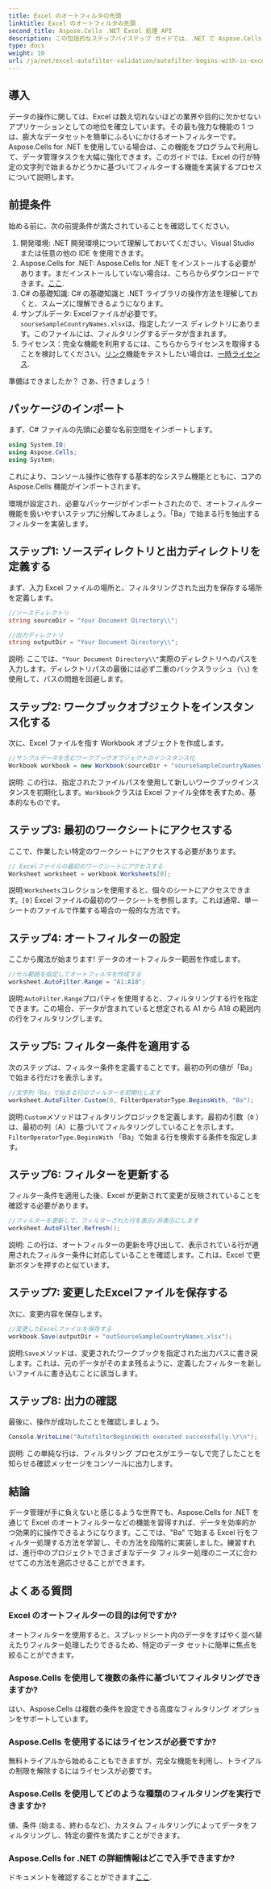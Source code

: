 ```yaml
---
title: Excel のオートフィルタの先頭
linktitle: Excel のオートフィルタの先頭
second_title: Aspose.Cells .NET Excel 処理 API
description: この包括的なステップバイステップ ガイドでは、.NET で Aspose.Cells を使用して Excel の行を簡単に自動フィルター処理する方法を学習します。
type: docs
weight: 10
url: /ja/net/excel-autofilter-validation/autofilter-begins-with-in-excel/
---
```

## 導入

データの操作に関しては、Excel は数え切れないほどの業界や目的に欠かせないアプリケーションとしての地位を確立しています。その最も強力な機能の 1 つは、膨大なデータセットを簡単にふるいにかけるオートフィルターです。Aspose.Cells for .NET を使用している場合は、この機能をプログラムで利用して、データ管理タスクを大幅に強化できます。このガイドでは、Excel の行が特定の文字列で始まるかどうかに基づいてフィルターする機能を実装するプロセスについて説明します。

## 前提条件

始める前に、次の前提条件が満たされていることを確認してください。

1. 開発環境: .NET 開発環境について理解しておいてください。Visual Studio または任意の他の IDE を使用できます。
2.  Aspose.Cells for .NET: Aspose.Cells for .NET をインストールする必要があります。まだインストールしていない場合は、こちらからダウンロードできます。[ここ](https://releases.aspose.com/cells/net/).
3. C# の基礎知識: C# の基礎知識と .NET ライブラリの操作方法を理解しておくと、スムーズに理解できるようになります。
4. サンプルデータ: Excelファイルが必要です。`sourseSampleCountryNames.xlsx`は、指定したソース ディレクトリにあります。このファイルには、フィルタリングするデータが含まれます。
5. ライセンス：完全な機能を利用するには、こちらからライセンスを取得することを検討してください。[リンク](https://purchase.aspose.com/buy)機能をテストしたい場合は、[一時ライセンス](https://purchase.aspose.com/temporary-license/).

準備はできましたか？ さあ、行きましょう！

## パッケージのインポート

まず、C# ファイルの先頭に必要な名前空間をインポートします。

```csharp
using System.IO;
using Aspose.Cells;
using System;
```

これにより、コンソール操作に依存する基本的なシステム機能とともに、コアの Aspose.Cells 機能がインポートされます。

環境が設定され、必要なパッケージがインポートされたので、オートフィルター機能を扱いやすいステップに分解してみましょう。「Ba」で始まる行を抽出するフィルターを実装します。

## ステップ1: ソースディレクトリと出力ディレクトリを定義する

まず、入力 Excel ファイルの場所と、フィルタリングされた出力を保存する場所を定義します。

```csharp
//ソースディレクトリ
string sourceDir = "Your Document Directory\\";

//出力ディレクトリ
string outputDir = "Your Document Directory\\";
```

説明: ここでは、`"Your Document Directory\\"`実際のディレクトリへのパスを入力します。ディレクトリパスの最後には必ず二重のバックスラッシュ（`\\`) を使用して、パスの問題を回避します。

## ステップ2: ワークブックオブジェクトをインスタンス化する

次に、Excel ファイルを指す Workbook オブジェクトを作成します。

```csharp
//サンプルデータを含むワークブックオブジェクトのインスタンス化
Workbook workbook = new Workbook(sourceDir + "sourseSampleCountryNames.xlsx");
```

説明: この行は、指定されたファイルパスを使用して新しいワークブックインスタンスを初期化します。`Workbook`クラスは Excel ファイル全体を表すため、基本的なものです。

## ステップ3: 最初のワークシートにアクセスする

ここで、作業したい特定のワークシートにアクセスする必要があります。

```csharp
// Excelファイルの最初のワークシートにアクセスする
Worksheet worksheet = workbook.Worksheets[0];
```

説明:`Worksheets`コレクションを使用すると、個々のシートにアクセスできます。`[0]` Excel ファイルの最初のワークシートを参照します。これは通常、単一シートのファイルで作業する場合の一般的な方法です。

## ステップ4: オートフィルターの設定

ここから魔法が始まります! データのオートフィルター範囲を作成します。

```csharp
//セル範囲を指定してオートフィルタを作成する
worksheet.AutoFilter.Range = "A1:A18";
```

説明:`AutoFilter.Range`プロパティを使用すると、フィルタリングする行を指定できます。この場合、データが含まれていると想定される A1 から A18 の範囲内の行をフィルタリングします。

## ステップ5: フィルター条件を適用する

次のステップは、フィルター条件を定義することです。最初の列の値が「Ba」で始まる行だけを表示します。

```csharp
//文字列「Ba」で始まる行のフィルターを初期化します
worksheet.AutoFilter.Custom(0, FilterOperatorType.BeginsWith, "Ba");
```

説明:`Custom`メソッドはフィルタリングロジックを定義します。最初の引数（`0` ）は、最初の列（A）に基づいてフィルタリングしていることを示します。`FilterOperatorType.BeginsWith` 「Ba」で始まる行を検索する条件を指定します。

## ステップ6: フィルターを更新する

フィルター条件を適用した後、Excel が更新されて変更が反映されていることを確認する必要があります。

```csharp
//フィルターを更新して、フィルターされた行を表示/非表示にします
worksheet.AutoFilter.Refresh();
```

説明: この行は、オートフィルターの更新を呼び出して、表示されている行が適用されたフィルター条件に対応していることを確認します。これは、Excel で更新ボタンを押すのと似ています。

## ステップ7: 変更したExcelファイルを保存する

次に、変更内容を保存します。

```csharp
//変更したExcelファイルを保存する
workbook.Save(outputDir + "outSourseSampleCountryNames.xlsx");
```

説明:`Save`メソッドは、変更されたワークブックを指定された出力パスに書き戻します。これは、元のデータがそのまま残るように、定義したフィルターを新しいファイルに書き込むことに該当します。

## ステップ8: 出力の確認

最後に、操作が成功したことを確認しましょう。

```csharp
Console.WriteLine("AutofilterBeginsWith executed successfully.\r\n");
```

説明: この単純な行は、フィルタリング プロセスがエラーなしで完了したことを知らせる確認メッセージをコンソールに出力します。

## 結論

データ管理が手に負えないと感じるような世界でも、Aspose.Cells for .NET を通じて Excel のオートフィルターなどの機能を習得すれば、データを効率的かつ効果的に操作できるようになります。ここでは、"Ba" で始まる Excel 行をフィルター処理する方法を学習し、その方法を段階的に実装しました。練習すれば、進行中のプロジェクトでさまざまなデータ フィルター処理のニーズに合わせてこの方法を適応させることができます。

## よくある質問

### Excel のオートフィルターの目的は何ですか?  
オートフィルターを使用すると、スプレッドシート内のデータをすばやく並べ替えたりフィルター処理したりできるため、特定のデータ セットに簡単に焦点を絞ることができます。

### Aspose.Cells を使用して複数の条件に基づいてフィルタリングできますか?  
はい、Aspose.Cells は複数の条件を設定できる高度なフィルタリング オプションをサポートしています。

### Aspose.Cells を使用するにはライセンスが必要ですか?  
無料トライアルから始めることもできますが、完全な機能を利用し、トライアルの制限を解除するにはライセンスが必要です。

### Aspose.Cells を使用してどのような種類のフィルタリングを実行できますか?  
値、条件 (始まる、終わるなど)、カスタム フィルタリングによってデータをフィルタリングし、特定の要件を満たすことができます。

### Aspose.Cells for .NET の詳細情報はどこで入手できますか?  
ドキュメントを確認することができます[ここ](https://reference.aspose.com/cells/net/).